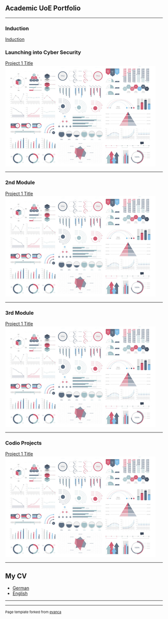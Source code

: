 ## Academic UoE Portfolio

---
### Induction 
[Induction](/sInduction)

### Launching into Cyber Security 

[Project 1 Title](/sample_page)
<img src="images/dummy_thumbnail.jpg?raw=true"/>

---
### 2nd Module 

[Project 1 Title](/sample_page)
<img src="images/dummy_thumbnail.jpg?raw=true"/>

---
### 3rd Module 

[Project 1 Title](/sample_page)
<img src="images/dummy_thumbnail.jpg?raw=true"/>

---
### Codio Projects 

[Project 1 Title](/sample_page)
<img src="images/dummy_thumbnail.jpg?raw=true"/>
          
---

## My CV  

- [German](/pdf/CV_Linhoff.pdf)
- [English](http://example.com/)

---




---
<p style="font-size:11px">Page template forked from <a href="https://github.com/evanca/quick-portfolio">evanca</a></p>
<!-- Remove above link if you don't want to attibute -->

